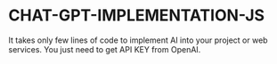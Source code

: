 # CHAT-GPT-IMPLEMENTATION-JS
It takes only few lines of code to implement AI into your project or web services. You just need to get API KEY from OpenAI.
